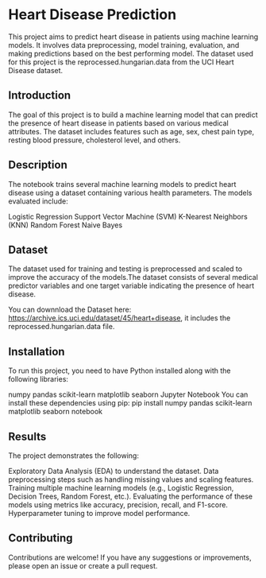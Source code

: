 # Heart Disease Prediction

This project aims to predict heart disease in patients using machine learning models. It involves data preprocessing, model training, evaluation, and making predictions based on the best performing model. The dataset used for this project is the reprocessed.hungarian.data from the UCI Heart Disease dataset.

## Introduction

The goal of this project is to build a machine learning model that can predict the presence of heart disease in patients based on various medical attributes. The dataset includes features such as age, sex, chest pain type, resting blood pressure, cholesterol level, and others.

## Description

The notebook trains several machine learning models to predict heart disease using a dataset containing various health parameters. The models evaluated include:

Logistic Regression
Support Vector Machine (SVM)
K-Nearest Neighbors (KNN)
Random Forest
Naive Bayes

## Dataset

The dataset used for training and testing is preprocessed and scaled to improve the accuracy of the models.The dataset consists of several medical predictor variables and one target variable indicating the presence of heart disease.

You can downnload the Dataset here: https://archive.ics.uci.edu/dataset/45/heart+disease, it includes the reprocessed.hungarian.data file.

## Installation

To run this project, you need to have Python installed along with the following libraries:

numpy
pandas
scikit-learn
matplotlib
seaborn
Jupyter Notebook
You can install these dependencies using pip: pip install numpy pandas scikit-learn matplotlib seaborn notebook

## Results

The project demonstrates the following:

Exploratory Data Analysis (EDA) to understand the dataset.
Data preprocessing steps such as handling missing values and scaling features.
Training multiple machine learning models (e.g., Logistic Regression, Decision Trees, Random Forest, etc.).
Evaluating the performance of these models using metrics like accuracy, precision, recall, and F1-score.
Hyperparameter tuning to improve model performance.

## Contributing

Contributions are welcome! If you have any suggestions or improvements, please open an issue or create a pull request.

